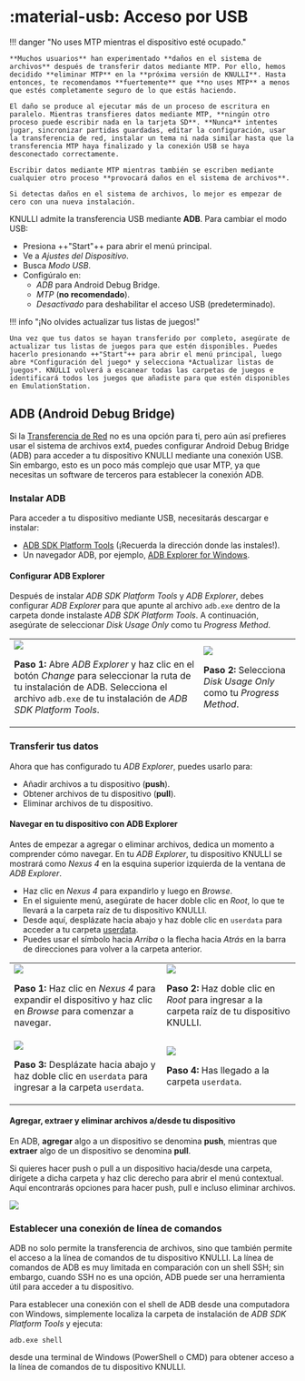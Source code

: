 # :material-usb: Acceso por USB

!!! danger "No uses MTP mientras el dispositivo esté ocupado."

    **Muchos usuarios** han experimentado **daños en el sistema de archivos** después de transferir datos mediante MTP. Por ello, hemos decidido **eliminar MTP** en la **próxima versión de KNULLI**. Hasta entonces, te recomendamos **fuertemente** que **no uses MTP** a menos que estés completamente seguro de lo que estás haciendo.
    
    El daño se produce al ejecutar más de un proceso de escritura en paralelo. Mientras transfieres datos mediante MTP, **ningún otro proceso puede escribir nada en la tarjeta SD**. **Nunca** intentes jugar, sincronizar partidas guardadas, editar la configuración, usar la transferencia de red, instalar un tema ni nada similar hasta que la transferencia MTP haya finalizado y la conexión USB se haya desconectado correctamente.
    
    Escribir datos mediante MTP mientras también se escriben mediante cualquier otro proceso **provocará daños en el sistema de archivos**.
    
    Si detectas daños en el sistema de archivos, lo mejor es empezar de cero con una nueva instalación.

KNULLI admite la transferencia USB mediante **ADB**. Para cambiar el modo USB:

* Presiona ++"Start"++ para abrir el menú principal.
* Ve a *Ajustes del Dispositivo*.
* Busca *Modo USB*.
* Configúralo en:
    * *ADB* para Android Debug Bridge.
    * *MTP* (**no recomendado**).
    * *Desactivado* para deshabilitar el acceso USB (predeterminado).

!!! info "¡No olvides actualizar tus listas de juegos!"

    Una vez que tus datos se hayan transferido por completo, asegúrate de actualizar tus listas de juegos para que estén disponibles. Puedes hacerlo presionando ++"Start"++ para abrir el menú principal, luego abre *Configuración del juego* y selecciona *Actualizar listas de juegos*. KNULLI volverá a escanear todas las carpetas de juegos e identificará todos los juegos que añadiste para que estén disponibles en EmulationStation.

## ADB (Android Debug Bridge)

Si la [Transferencia de Red](../network-transfer) no es una opción para ti, pero aún así prefieres usar el sistema de archivos ext4, puedes configurar Android Debug Bridge (ADB) para acceder a tu dispositivo KNULLI mediante una conexión USB. Sin embargo, esto es un poco más complejo que usar MTP, ya que necesitas un software de terceros para establecer la conexión ADB.

### Instalar ADB

Para acceder a tu dispositivo mediante USB, necesitarás descargar e instalar:

* [ADB SDK Platform Tools](https://developer.android.com/tools/releases/platform-tools?hl=de#downloads) (¡Recuerda la dirección donde las instales!).
* Un navegador ADB, por ejemplo, [ADB Explorer for Windows](https://apps.microsoft.com/detail/9ppgn2wm50qb).

#### Configurar ADB Explorer

Después de instalar *ADB SDK Platform Tools* y *ADB Explorer*, debes configurar *ADB Explorer* para que apunte al archivo `adb.exe` dentro de la carpeta donde instalaste *ADB SDK Platform Tools*. A continuación, asegúrate de seleccionar *Disk Usage Only* como tu *Progress Method*.

<table>
  <tr>
    <td>
      <img src="/_inc/images/play/add-games/add-games-adb-001.png">
      <p><strong>Paso 1: </strong>Abre <em>ADB Explorer</em> y haz clic en el botón <em>Change</em> para seleccionar la ruta de tu instalación de ADB. Selecciona el archivo <code>adb.exe</code> de tu instalación de <em>ADB SDK Platform Tools</em>.<p>
    </td>
    <td>
      <img src="/_inc/images/play/add-games/add-games-adb-002.png">
        <p><strong>Paso 2: </strong>Selecciona <em>Disk Usage Only</em> como tu <em>Progress Method</em>.</p>
    </td>
  </tr>
</table>

### Transferir tus datos

Ahora que has configurado tu *ADB Explorer*, puedes usarlo para:

* Añadir archivos a tu dispositivo (**push**).
* Obtener archivos de tu dispositivo (**pull**).
* Eliminar archivos de tu dispositivo.

#### Navegar en tu dispositivo con ADB Explorer

Antes de empezar a agregar o eliminar archivos, dedica un momento a comprender cómo navegar. En tu *ADB Explorer*, tu dispositivo KNULLI se mostrará como *Nexus 4* en la esquina superior izquierda de la ventana de *ADB Explorer*.

* Haz clic en *Nexus 4* para expandirlo y luego en *Browse*.
* En el siguiente menú, asegúrate de hacer doble clic en *Root*, lo que te llevará a la carpeta raíz de tu dispositivo KNULLI.
* Desde aquí, desplázate hacia abajo y haz doble clic en `userdata` para acceder a tu carpeta [userdata](../game-storage).
* Puedes usar el símbolo hacia *Arriba* o la flecha hacia *Atrás* en la barra de direcciones para volver a la carpeta anterior.

<table>
  <tr>
    <td>
      <img src="/_inc/images/play/add-games/add-games-adb-003.png">
      <p><strong>Paso 1: </strong>Haz clic en <em>Nexus 4</em> para expandir el dispositivo y haz clic en <em>Browse</em> para comenzar a navegar.<p>
    </td>
    <td>
      <img src="/_inc/images/play/add-games/add-games-adb-004.png">
        <p><strong>Paso 2: </strong>Haz doble clic en <em>Root</em> para ingresar a la carpeta raíz de tu dispositivo KNULLI.</p>
    </td>
  </tr>
  <tr>
    <td>
      <img src="/_inc/images/play/add-games/add-games-adb-005.png">
      <p><strong>Paso 3: </strong>Desplázate hacia abajo y haz doble clic en <code>userdata</code> para ingresar a la carpeta <code>userdata</code>.<p>
    </td>
    <td>
      <img src="/_inc/images/play/add-games/add-games-adb-006.png">
        <p><strong>Paso 4: </strong>Has llegado a la carpeta <code>userdata</code>.</p>
    </td>
  </tr>
</table>


#### Agregar, extraer y eliminar archivos a/desde tu dispositivo

En ADB, **agregar** algo a un dispositivo se denomina **push**, mientras que **extraer** algo de un dispositivo se denomina **pull**.

Si quieres hacer push o pull a un dispositivo hacia/desde una carpeta, dirígete a dicha carpeta y haz clic derecho para abrir el menú contextual. Aquí encontrarás opciones para hacer push, pull e incluso eliminar archivos.

<img src="/_inc/images/play/add-games/add-games-adb-007.png">

### Establecer una conexión de línea de comandos

ADB no solo permite la transferencia de archivos, sino que también permite el acceso a la línea de comandos de tu dispositivo KNULLI. La línea de comandos de ADB es muy limitada en comparación con un shell SSH; sin embargo, cuando SSH no es una opción, ADB puede ser una herramienta útil para acceder a tu dispositivo.

Para establecer una conexión con el shell de ADB desde una computadora con Windows, simplemente localiza la carpeta de instalación de *ADB SDK Platform Tools* y ejecuta:

```
adb.exe shell
```

desde una terminal de Windows (PowerShell o CMD) para obtener acceso a la línea de comandos de tu dispositivo KNULLI.
